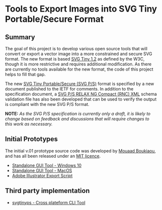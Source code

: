 # Tools to Export Images into SVG Tiny Portable/Secure Format

## Summary

The goal of this project is to develop various open source tools that will convert or export a vector image into a more constrained and secure SVG format. The new format is based [SVG Tiny 1.2](https://www.w3.org/TR/SVGTiny12/) as defined by the W3C, though it is more restrictive and requires additional modification.  As there are currently no tools available for the new format, the code of this project helps to fill that gap.

The new [SVG Tiny Portable/Secure (SVG P/S)](https://tools.ietf.org/id/draft-svg-tiny-ps-abrotman-00.txt) format is specified by a new document published to the IETF for comments.  In addition to the specification document, a [SVG P/S RELAX NG Compact (RNC) XML](https://bimigroup.org/resources/SVG_PS-latest.rnc.txt) schema validation file has also been developed that can be used to verify the output is compliant with the new SVG P/S format.

**NOTE:** *As the SVG P/S specification is currently only a draft, it is likely to change based on feedback and discussions that will require changes to this work as necessary.*

## Initial Prototypes

The initial v.01 prototype source code was developed by [Mouaad Boukiaou](https://www.upwork.com/freelancers/~014dce51f695c1c664), and has all been released under an [MIT licence](https://opensource.org/licenses/MIT).

- [Standalone GUI Tool - Windows 10](https://github.com/authindicators/svg-ps-converters/tree/master/gui-win10)
- [Standalone GUI Tool - MacOS](https://github.com/authindicators/svg-ps-converters/tree/master/gui-macos)
- [Adobe Illustrator Export Script](https://github.com/authindicators/svg-ps-converters/tree/master/illustrator-script)

## Third party implementation 
- [svgtinyps - Cross plateform CLI Tool](https://github.com/SRWieZ/svgtinyps-cli)
